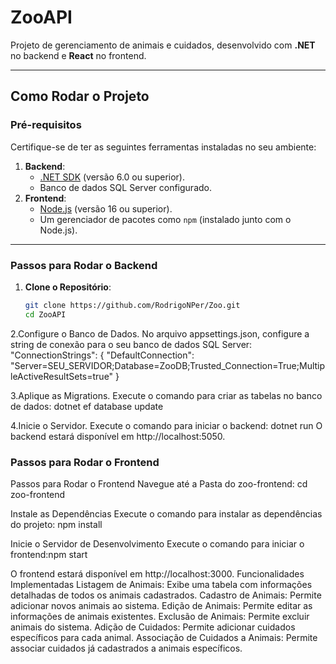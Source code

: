 # ZooAPI

Projeto de gerenciamento de animais e cuidados, desenvolvido com **.NET** no backend e **React** no frontend.

---

## **Como Rodar o Projeto**

### **Pré-requisitos**

Certifique-se de ter as seguintes ferramentas instaladas no seu ambiente:

1. **Backend**:
   - [.NET SDK](https://dotnet.microsoft.com/download) (versão 6.0 ou superior).
   - Banco de dados SQL Server configurado.
2. **Frontend**:
   - [Node.js](https://nodejs.org/) (versão 16 ou superior).
   - Um gerenciador de pacotes como `npm` (instalado junto com o Node.js).

---

### **Passos para Rodar o Backend**

1. **Clone o Repositório**:

   ```bash
   git clone https://github.com/RodrigoNPer/Zoo.git
   cd ZooAPI

   ```

2.Configure o Banco de Dados.
No arquivo appsettings.json, configure a string de conexão para o seu banco de dados SQL Server:
"ConnectionStrings": {
"DefaultConnection": "Server=SEU_SERVIDOR;Database=ZooDB;Trusted_Connection=True;MultipleActiveResultSets=true"
}

3.Aplique as Migrations.
Execute o comando para criar as tabelas no banco de dados: dotnet ef database update

4.Inicie o Servidor.
Execute o comando para iniciar o backend: dotnet run
O backend estará disponível em http://localhost:5050.

### **Passos para Rodar o Frontend**

Passos para Rodar o Frontend
Navegue até a Pasta do zoo-frontend: cd zoo-frontend

Instale as Dependências
Execute o comando para instalar as dependências do projeto: npm install

Inicie o Servidor de Desenvolvimento
Execute o comando para iniciar o frontend:npm start

O frontend estará disponível em http://localhost:3000.
Funcionalidades Implementadas
Listagem de Animais:
Exibe uma tabela com informações detalhadas de todos os animais cadastrados.
Cadastro de Animais:
Permite adicionar novos animais ao sistema.
Edição de Animais:
Permite editar as informações de animais existentes.
Exclusão de Animais:
Permite excluir animais do sistema.
Adição de Cuidados:
Permite adicionar cuidados específicos para cada animal.
Associação de Cuidados a Animais:
Permite associar cuidados já cadastrados a animais específicos.
